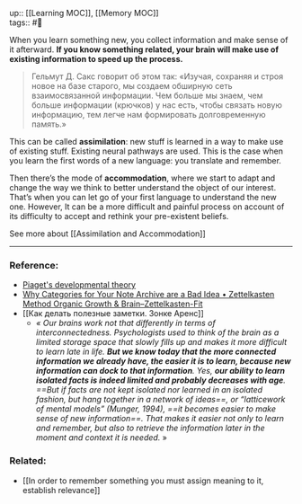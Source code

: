 up:: [[Learning MOC]], [[Memory MOC]] <br>
tags:: #🌳 

When you learn something new, you collect information and make sense of it afterward. **If you know something related, your brain will make use of existing information to speed up the process.**

> Гельмут Д. Сакс говорит об этом так: «Изучая, сохраняя и строя новое на базе старого, мы создаем обширную сеть взаимосвязанной информации. Чем больше мы знаем, чем больше инфор­мации (крючков) у нас есть, чтобы связать новую информацию, тем легче нам формировать долговременную память.»

This can be called **assimilation**: new stuff is learned in a way to make use of existing stuff. Existing neural pathways are used. This is the case when you learn the first words of a new language: you translate and remember.

Then there’s the mode of **accommodation**, where we start to adapt and change the way we think to better understand the object of our interest. That’s when you can let go of your first language to understand the new one. However, It can be a more difficult and painful process on account of its difficulty to accept and rethink your pre-existent beliefs. 

See more about [[Assimilation and Accommodation]]

---
### Reference:
- [Piaget's developmental theory](http://web.archive.org/web/20160306084310/http://learningandteaching.info/learning/piaget.htm)
- [Why Categories for Your Note Archive are a Bad Idea • Zettelkasten Method Organic Growth & Brain–Zettelkasten-Fit](https://zettelkasten.de/posts/no-categories/)
- [[Как делать полезные заметки. Зонке Аренс]]
	- *« Our brains work not that differently in terms of interconnectedness. Psychologists used to think of the brain as a limited storage space that slowly fills up and makes it more difficult to learn late in life. **But we know today that the more connected information we already have, the easier it is to learn, because new information can dock to that information**. Yes, **our ability to learn isolated facts is indeed limited and probably decreases with age**. ==But if facts are not kept isolated nor learned in an isolated fashion, but hang together in a network of ideas==, or “latticework of mental models” (Munger, 1994), ==it becomes easier to make sense of new information==. That makes it easier not only to learn and remember, but also to retrieve the information later in the moment and context it is needed.* »
### Related:
- [[In order to remember something you must assign meaning to it, establish relevance]]